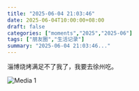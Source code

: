 ```yaml
---
title: "2025-06-04 21:03:46"
date: 2025-06-04T10:00:00+08:00
draft: false
categories: ["moments","2025","2025-06"]
tags: ["朋友圈","生活记录"]
summary: "2025-06-04 21:03:46..."
---
```


淄博烧烤满足不了我了，我要去徐州吃。

![Media 1](/Moments/photos/2025-06-04/202506042103460.jpg)

